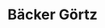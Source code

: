 ---
title: "Bäcker Görtz"
url: /neustadt-an-der-weinstrasse/baecker-goertz-hauptstrasse/
shop: Bäckerei
---
